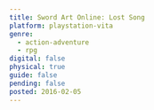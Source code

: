 ```yaml
---
title: Sword Art Online: Lost Song
platform: playstation-vita
genre:
  - action-adventure
  - rpg
digital: false
physical: true
guide: false
pending: false
posted: 2016-02-05
---
```

